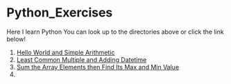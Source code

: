 # Python_Exercises
Here I learn Python
You can look up to the directories above or click the link below!

1. [Hello World and Simple Arithmetic](https://github.com/hanamian/Python_Exercises/blob/master/1.%20Hello%20World%20and%20Simple%20Arithmetic.md)
2. [Least Common Multiple and Adding Datetime](https://github.com/hanamian/Python_Exercises/blob/master/1.%20Least%20Common%20Multiple%20and%20Adding%20Datetime.md)
3. [Sum the Array Elements then Find Its Max and Min Value](https://github.com/hanamian/Python_Exercises/blob/master/2.%20Sum%20the%20Array%20Elements%20then%20Find%20Its%20Max%20and%20Min%20Value.md)
4.
